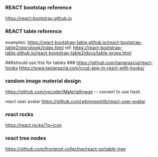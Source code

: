 
### REACT bootstap reference ###
https://react-bootstrap.github.io


### REACT table reference ###
examples: https://react-bootstrap-table.github.io/react-bootstrap-table2/storybook/index.html
ref: https://react-bootstrap-table.github.io/react-bootstrap-table2/docs/table-props.html

###should use this for tables ### 
https://github.com/taniarascia/react-hooks  https://www.taniarascia.com/crud-app-in-react-with-hooks/


### random image material design ### 
https://github.com/yscoder/MaterialImage -- convert to use hash 

react user avatar 
https://github.com/wbinnssmith/react-user-avatar

### react rocks ###
https://react.rocks/?q=icon

### react tree nodes ### 
https://github.com/frontend-collective/react-sortable-tree 
